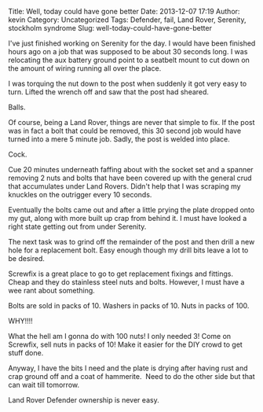 Title: Well, today could have gone better
Date: 2013-12-07 17:19
Author: kevin
Category: Uncategorized
Tags: Defender, fail, Land Rover, Serenity, stockholm syndrome
Slug: well-today-could-have-gone-better

I've just finished working on Serenity for the day. I would have been
finished hours ago on a job that was supposed to be about 30 seconds
long. I was relocating the aux battery ground point to a seatbelt mount
to cut down on the amount of wiring running all over the place.

I was torquing the nut down to the post when suddenly it got very easy
to turn. Lifted the wrench off and saw that the post had sheared.

Balls.

Of course, being a Land Rover, things are never that simple to fix. If
the post was in fact a bolt that could be removed, this 30 second job
would have turned into a mere 5 minute job. Sadly, the post is welded
into place.

Cock.

Cue 20 minutes underneath faffing about with the socket set and a
spanner removing 2 nuts and bolts that have been covered up with the
general crud that accumulates under Land Rovers. Didn't help that I was
scraping my knuckles on the outrigger every 10 seconds.

Eventually the bolts came out and after a little prying the plate
dropped onto my gut, along with more built up crap from behind it. I
must have looked a right state getting out from under Serenity.

The next task was to grind off the remainder of the post and then drill
a new hole for a replacement bolt. Easy enough though my drill bits
leave a lot to be desired.

Screwfix is a great place to go to get replacement fixings and fittings.
Cheap and they do stainless steel nuts and bolts. However, I must have a
wee rant about something.

Bolts are sold in packs of 10. Washers in packs of 10. Nuts in packs of
100.

WHY!!!!

What the hell am I gonna do with 100 nuts! I only needed 3! Come on
Screwfix, sell nuts in packs of 10! Make it easier for the DIY crowd to
get stuff done.

Anyway, I have the bits I need and the plate is drying after having rust
and crap ground off and a coat of hammerite.  Need to do the other side
but that can wait till tomorrow.

Land Rover Defender ownership is never easy.
